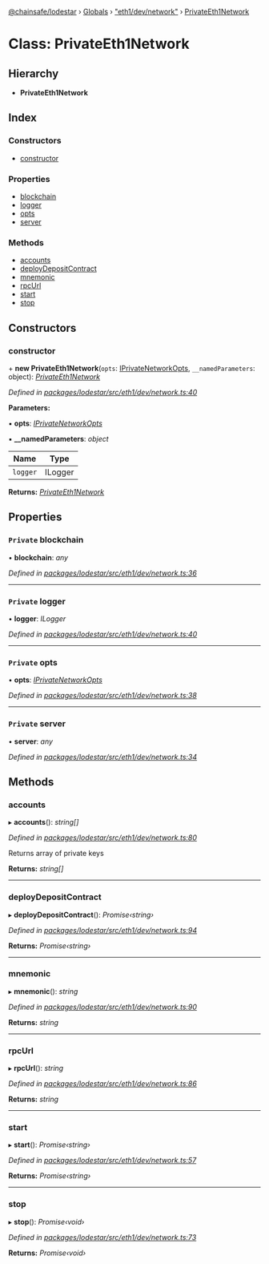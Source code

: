 [@chainsafe/lodestar](../README.md) › [Globals](../globals.md) › ["eth1/dev/network"](../modules/_eth1_dev_network_.md) › [PrivateEth1Network](_eth1_dev_network_.privateeth1network.md)

# Class: PrivateEth1Network

## Hierarchy

* **PrivateEth1Network**

## Index

### Constructors

* [constructor](_eth1_dev_network_.privateeth1network.md#constructor)

### Properties

* [blockchain](_eth1_dev_network_.privateeth1network.md#private-blockchain)
* [logger](_eth1_dev_network_.privateeth1network.md#private-logger)
* [opts](_eth1_dev_network_.privateeth1network.md#private-opts)
* [server](_eth1_dev_network_.privateeth1network.md#private-server)

### Methods

* [accounts](_eth1_dev_network_.privateeth1network.md#accounts)
* [deployDepositContract](_eth1_dev_network_.privateeth1network.md#deploydepositcontract)
* [mnemonic](_eth1_dev_network_.privateeth1network.md#mnemonic)
* [rpcUrl](_eth1_dev_network_.privateeth1network.md#rpcurl)
* [start](_eth1_dev_network_.privateeth1network.md#start)
* [stop](_eth1_dev_network_.privateeth1network.md#stop)

## Constructors

###  constructor

\+ **new PrivateEth1Network**(`opts`: [IPrivateNetworkOpts](../interfaces/_eth1_dev_network_.iprivatenetworkopts.md), `__namedParameters`: object): *[PrivateEth1Network](_eth1_dev_network_.privateeth1network.md)*

*Defined in [packages/lodestar/src/eth1/dev/network.ts:40](https://github.com/ChainSafe/lodestar/blob/53533586a/packages/lodestar/src/eth1/dev/network.ts#L40)*

**Parameters:**

▪ **opts**: *[IPrivateNetworkOpts](../interfaces/_eth1_dev_network_.iprivatenetworkopts.md)*

▪ **__namedParameters**: *object*

Name | Type |
------ | ------ |
`logger` | ILogger |

**Returns:** *[PrivateEth1Network](_eth1_dev_network_.privateeth1network.md)*

## Properties

### `Private` blockchain

• **blockchain**: *any*

*Defined in [packages/lodestar/src/eth1/dev/network.ts:36](https://github.com/ChainSafe/lodestar/blob/53533586a/packages/lodestar/src/eth1/dev/network.ts#L36)*

___

### `Private` logger

• **logger**: *ILogger*

*Defined in [packages/lodestar/src/eth1/dev/network.ts:40](https://github.com/ChainSafe/lodestar/blob/53533586a/packages/lodestar/src/eth1/dev/network.ts#L40)*

___

### `Private` opts

• **opts**: *[IPrivateNetworkOpts](../interfaces/_eth1_dev_network_.iprivatenetworkopts.md)*

*Defined in [packages/lodestar/src/eth1/dev/network.ts:38](https://github.com/ChainSafe/lodestar/blob/53533586a/packages/lodestar/src/eth1/dev/network.ts#L38)*

___

### `Private` server

• **server**: *any*

*Defined in [packages/lodestar/src/eth1/dev/network.ts:34](https://github.com/ChainSafe/lodestar/blob/53533586a/packages/lodestar/src/eth1/dev/network.ts#L34)*

## Methods

###  accounts

▸ **accounts**(): *string[]*

*Defined in [packages/lodestar/src/eth1/dev/network.ts:80](https://github.com/ChainSafe/lodestar/blob/53533586a/packages/lodestar/src/eth1/dev/network.ts#L80)*

Returns array of private keys

**Returns:** *string[]*

___

###  deployDepositContract

▸ **deployDepositContract**(): *Promise‹string›*

*Defined in [packages/lodestar/src/eth1/dev/network.ts:94](https://github.com/ChainSafe/lodestar/blob/53533586a/packages/lodestar/src/eth1/dev/network.ts#L94)*

**Returns:** *Promise‹string›*

___

###  mnemonic

▸ **mnemonic**(): *string*

*Defined in [packages/lodestar/src/eth1/dev/network.ts:90](https://github.com/ChainSafe/lodestar/blob/53533586a/packages/lodestar/src/eth1/dev/network.ts#L90)*

**Returns:** *string*

___

###  rpcUrl

▸ **rpcUrl**(): *string*

*Defined in [packages/lodestar/src/eth1/dev/network.ts:86](https://github.com/ChainSafe/lodestar/blob/53533586a/packages/lodestar/src/eth1/dev/network.ts#L86)*

**Returns:** *string*

___

###  start

▸ **start**(): *Promise‹string›*

*Defined in [packages/lodestar/src/eth1/dev/network.ts:57](https://github.com/ChainSafe/lodestar/blob/53533586a/packages/lodestar/src/eth1/dev/network.ts#L57)*

**Returns:** *Promise‹string›*

___

###  stop

▸ **stop**(): *Promise‹void›*

*Defined in [packages/lodestar/src/eth1/dev/network.ts:73](https://github.com/ChainSafe/lodestar/blob/53533586a/packages/lodestar/src/eth1/dev/network.ts#L73)*

**Returns:** *Promise‹void›*
